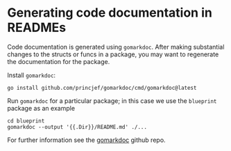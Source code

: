 # Generating code documentation in READMEs

Code documentation is generated using `gomarkdoc`.  After making substantial changes to the structs or funcs in a package, you may want to regenerate the documentation for the package.

Install `gomarkdoc`:

```
go install github.com/princjef/gomarkdoc/cmd/gomarkdoc@latest
```

Run `gomarkdoc` for a particular package; in this case we use the `blueprint` package as an example
```
cd blueprint
gomarkdoc --output '{{.Dir}}/README.md' ./...
```

For further information see the [gomarkdoc](https://github.com/princjef/gomarkdoc/tree/master) github repo.
